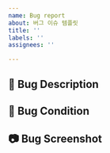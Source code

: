```yaml
---
name: Bug report
about: 버그 이슈 템플릿
title: ''
labels: ''
assignees: ''

---
```


## 📜 Bug Description
<!-- 버그에 대해 설명해주세요. -->

## 🐞 Bug Condition
<!-- 버그 발생 조건을 알려주세요. -->

## 📷 Bug Screenshot
<!-- 버그 스크린샷, 동영상을 첨부해주세요. -->